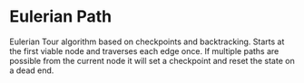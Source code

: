 # Eulerian Path
Eulerian Tour algorithm based on checkpoints and backtracking.
Starts at the first viable node and traverses each edge once. If multiple paths are possible from the current node it will set a checkpoint and reset the state on a dead end.
